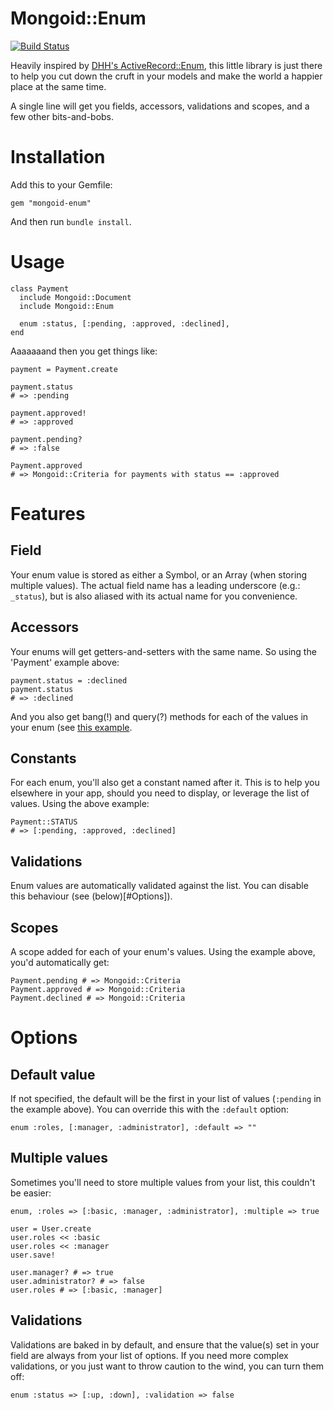 # Mongoid::Enum

[![Build
Status](https://travis-ci.org/thetron/mongoid-enum.png)](https://travis-ci.org/thetron/mongoid-enum.png)

Heavily inspired by [DHH's
ActiveRecord::Enum](https://github.com/rails/rails/commit/db41eb8a6ea88b854bf5cd11070ea4245e1639c5), this little library is
just there to help you cut down the cruft in your models and make the
world a happier place at the same time.

A single line will get you fields, accessors, validations and scopes,
and a few other bits-and-bobs.


# Installation

Add this to your Gemfile:

    gem "mongoid-enum"

And then run `bundle install`.


# Usage

````
class Payment
  include Mongoid::Document
  include Mongoid::Enum

  enum :status, [:pending, :approved, :declined], 
end
````

Aaaaaaand then you get things like:

````
payment = Payment.create

payment.status
# => :pending

payment.approved!
# => :approved

payment.pending?
# => :false

Payment.approved
# => Mongoid::Criteria for payments with status == :approved

````

# Features

## Field

Your enum value is stored as either a Symbol, or an Array (when storing
multiple values). The actual field name has a leading underscore (e.g.:
`_status`), but is also aliased with its actual name for you
convenience.


## Accessors

Your enums will get getters-and-setters with the same name. So using the
'Payment' example above:

````
payment.status = :declined
payment.status
# => :declined
````

And you also get bang(!) and query(?) methods for each of the values in
your enum (see [this example](#Usage).


## Constants

For each enum, you'll also get a constant named after it. This is to
help you elsewhere in your app, should you need to display, or leverage
the list of values. Using the above example:

````
Payment::STATUS
# => [:pending, :approved, :declined]
````


## Validations

Enum values are automatically validated against the list. You can
disable this behaviour (see (below)[#Options]).


## Scopes

A scope added for each of your enum's values. Using the example above,
you'd automatically get:

````
Payment.pending # => Mongoid::Criteria
Payment.approved # => Mongoid::Criteria
Payment.declined # => Mongoid::Criteria
````


# Options

## Default value

If not specified, the default will be the first in your list of values
(`:pending` in the example above). You can override this with the
`:default` option:

    enum :roles, [:manager, :administrator], :default => ""


## Multiple values

Sometimes you'll need to store multiple values from your list, this
couldn't be easier:

    enum, :roles => [:basic, :manager, :administrator], :multiple => true

    user = User.create
    user.roles << :basic
    user.roles << :manager
    user.save!

    user.manager? # => true
    user.administrator? # => false
    user.roles # => [:basic, :manager]


## Validations

Validations are baked in by default, and ensure that the value(s) set in
your field are always from your list of options. If you need more
complex validations, or you just want to throw caution to the wind, you
can turn them off:

    enum :status => [:up, :down], :validation => false
